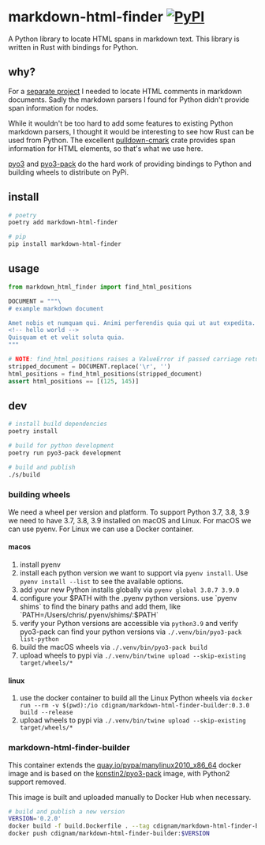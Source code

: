 # markdown-html-finder [![PyPI](https://img.shields.io/pypi/v/markdown-html-finder.svg)](https://pypi.org/project/markdown-html-finder/)

A Python library to locate HTML spans in markdown text. This library is written in Rust with bindings for Python.

## why?
For a [separate project](https://github.com/chdsbd/kodiak) I needed to locate HTML comments in markdown documents. Sadly the markdown parsers I found for Python didn't provide span information for nodes.

While it wouldn't be too hard to add some features to existing Python markdown parsers, I thought it would be interesting to see how Rust can be used from Python. The excellent [pulldown-cmark](https://github.com/raphlinus/pulldown-cmark) crate provides span information for HTML elements, so that's what we use here.

[pyo3](https://github.com/PyO3/pyo3) and [pyo3-pack](https://github.com/PyO3/pyo3-pack) do the hard work of providing bindings to Python and building wheels to distribute on PyPi.

## install

```bash
# poetry
poetry add markdown-html-finder

# pip
pip install markdown-html-finder
```

## usage

```python
from markdown_html_finder import find_html_positions

DOCUMENT = """\
# example markdown document

Amet nobis et numquam qui. Animi perferendis quia qui ut aut expedita. Ut eveniet quia quaerat.
<!-- hello world -->
Quisquam et et velit soluta quia.
"""

# NOTE: find_html_positions raises a ValueError if passed carriage returns `\r`
stripped_document = DOCUMENT.replace('\r', '')
html_positions = find_html_positions(stripped_document)
assert html_positions == [(125, 145)]
```

## dev
```bash
# install build dependencies
poetry install

# build for python development
poetry run pyo3-pack development

# build and publish
./s/build
```

### building wheels
We need a wheel per version and platform. To support Python 3.7, 3.8, 3.9 we need to have 3.7, 3.8, 3.9 installed on macOS and Linux. For macOS we can use pyenv. For Linux we can use a Docker container.

#### macos
1. install pyenv
2. install each python version we want to support via `pyenv install`. Use `pyenv install --list` to see the available options.
3. add your new Python installs globally via `pyenv global 3.8.7 3.9.0`
4. configure your $PATH with the .pyenv python versions. use `pyenv shims` to find the binary paths and add them, like `PATH=/Users/chris/.pyenv/shims/:$PATH`
5. verify your Python versions are accessible via `python3.9` and verify pyo3-pack can find your python versions via `./.venv/bin/pyo3-pack list-python`
6. build the macOS wheels via `./.venv/bin/pyo3-pack build`
7. upload wheels to pypi via `./.venv/bin/twine upload --skip-existing target/wheels/*`

#### linux
1. use the docker container to build all the Linux Python wheels via `docker run --rm -v $(pwd):/io cdignam/markdown-html-finder-builder:0.3.0 build --release`
2. upload wheels to pypi via `./.venv/bin/twine upload --skip-existing target/wheels/*`


### markdown-html-finder-builder
This container extends the [quay.io/pypa/manylinux2010_x86_64](https://quay.io/pypa/manylinux2010_x86_64) docker image and is based on the [konstin2/pyo3-pack](https://hub.docker.com/r/konstin2/pyo3-pack) image, with Python2 support removed.

This image is built and uploaded manually to Docker Hub when necessary.

```bash
# build and publish a new version
VERSION='0.2.0'
docker build -f build.Dockerfile . --tag cdignam/markdown-html-finder-builder:$VERSION
docker push cdignam/markdown-html-finder-builder:$VERSION
```
